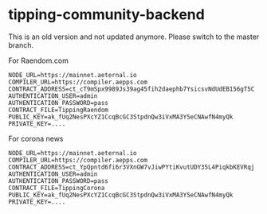 # tipping-community-backend

This is an old version and not updated anymore. Please switch to the master branch.

For Raendom.com
```
NODE_URL=https://mainnet.aeternal.io
COMPILER_URL=https://compiler.aepps.com
CONTRACT_ADDRESS=ct_cT9mSpx9989Js39ag45fih2daephb7YsicsvNdUdEB156gT5C
AUTHENTICATION_USER=admin
AUTHENTICATION_PASSWORD=pass
CONTRACT_FILE=TippingRaendom
PUBLIC_KEY=ak_fUq2NesPXcYZ1CcqBcGC3StpdnQw3iVxMA3YSeCNAwfN4myQk
PRIVATE_KEY=....
```


For corona news
```
NODE_URL=https://mainnet.aeternal.io
COMPILER_URL=https://compiler.aepps.com
CONTRACT_ADDRESS=ct_YpQpntd6fi6r3VXnGW7vJiwPYtiKvutUDY35L4PiqkbKEVRqj
AUTHENTICATION_USER=admin
AUTHENTICATION_PASSWORD=pass
CONTRACT_FILE=TippingCorona
PUBLIC_KEY=ak_fUq2NesPXcYZ1CcqBcGC3StpdnQw3iVxMA3YSeCNAwfN4myQk
PRIVATE_KEY=....
```
